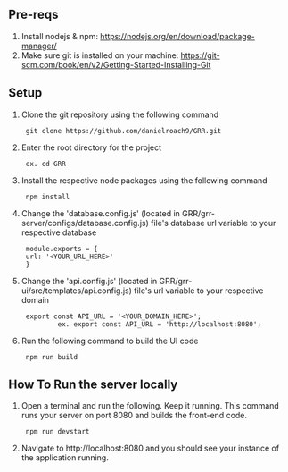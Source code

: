 
## Pre-reqs
1) Install nodejs & npm: https://nodejs.org/en/download/package-manager/
2) Make sure git is installed on your machine: https://git-scm.com/book/en/v2/Getting-Started-Installing-Git

## Setup

1. Clone the git repository using the following command

        git clone https://github.com/danielroach9/GRR.git
        
2. Enter the root directory for the project

        ex. cd GRR

3. Install the respective node packages using the following command

        npm install
        
4. Change the 'database.config.js' (located in GRR/grr-server/configs/database.config.js) file's database url variable to your respective database

        
        module.exports = {
        url: '<YOUR_URL_HERE>'
        }
        
5. Change the 'api.config.js' (located in GRR/grr-ui/src/templates/api.config.js) file's url variable to your respective domain

        export const API_URL = '<YOUR_DOMAIN_HERE>';
                ex. export const API_URL = 'http://localhost:8080';
6. Run the following command to build the UI code

        npm run build
       


## How To Run the server locally

1) Open a terminal and run the following. Keep it running. This command runs your server on port 8080 and builds the front-end code.
        
        npm run devstart
        
2) Navigate to http://localhost:8080 and you should see your instance of the application running.

        
      
